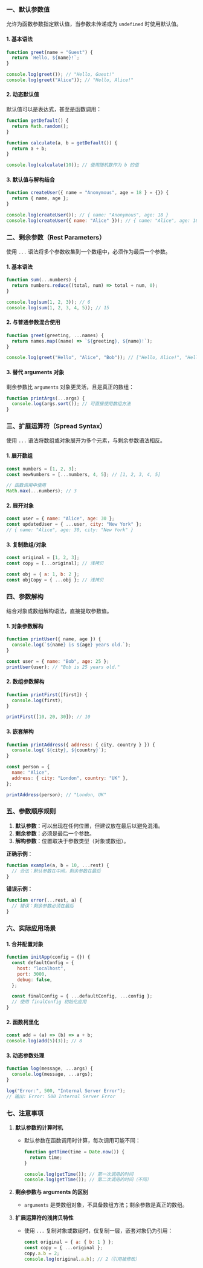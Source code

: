### 一、默认参数值

允许为函数参数指定默认值，当参数未传递或为 `undefined` 时使用默认值。

#### 1. **基本语法**

```javascript
function greet(name = "Guest") {
  return `Hello, ${name}!`;
}

console.log(greet()); // "Hello, Guest!"
console.log(greet("Alice")); // "Hello, Alice!"
```

#### 2. **动态默认值**

默认值可以是表达式，甚至是函数调用：

```javascript
function getDefault() {
  return Math.random();
}

function calculate(a, b = getDefault()) {
  return a + b;
}

console.log(calculate(10)); // 使用随机数作为 b 的值
```

#### 3. **默认值与解构结合**

```javascript
function createUser({ name = "Anonymous", age = 18 } = {}) {
  return { name, age };
}

console.log(createUser()); // { name: "Anonymous", age: 18 }
console.log(createUser({ name: "Alice" })); // { name: "Alice", age: 18 }
```

### 二、剩余参数（Rest Parameters）

使用 `...` 语法将多个参数收集到一个数组中，必须作为最后一个参数。

#### 1. **基本语法**

```javascript
function sum(...numbers) {
  return numbers.reduce((total, num) => total + num, 0);
}

console.log(sum(1, 2, 3)); // 6
console.log(sum(1, 2, 3, 4, 5)); // 15
```

#### 2. **与普通参数混合使用**

```javascript
function greet(greeting, ...names) {
  return names.map((name) => `${greeting}, ${name}!`);
}

console.log(greet("Hello", "Alice", "Bob")); // ["Hello, Alice!", "Hello, Bob!"]
```

#### 3. **替代 arguments 对象**

剩余参数比 `arguments` 对象更灵活，且是真正的数组：

```javascript
function printArgs(...args) {
  console.log(args.sort()); // 可直接使用数组方法
}
```

### 三、扩展运算符（Spread Syntax）

使用 `...` 语法将数组或对象展开为多个元素，与剩余参数语法相反。

#### 1. **展开数组**

```javascript
const numbers = [1, 2, 3];
const newNumbers = [...numbers, 4, 5]; // [1, 2, 3, 4, 5]

// 函数调用中使用
Math.max(...numbers); // 3
```

#### 2. **展开对象**

```javascript
const user = { name: "Alice", age: 30 };
const updatedUser = { ...user, city: "New York" };
// { name: "Alice", age: 30, city: "New York" }
```

#### 3. **复制数组/对象**

```javascript
const original = [1, 2, 3];
const copy = [...original]; // 浅拷贝

const obj = { a: 1, b: 2 };
const objCopy = { ...obj }; // 浅拷贝
```

### 四、参数解构

结合对象或数组解构语法，直接提取参数值。

#### 1. **对象参数解构**

```javascript
function printUser({ name, age }) {
  console.log(`${name} is ${age} years old.`);
}

const user = { name: "Bob", age: 25 };
printUser(user); // "Bob is 25 years old."
```

#### 2. **数组参数解构**

```javascript
function printFirst([first]) {
  console.log(first);
}

printFirst([10, 20, 30]); // 10
```

#### 3. **嵌套解构**

```javascript
function printAddress({ address: { city, country } }) {
  console.log(`${city}, ${country}`);
}

const person = {
  name: "Alice",
  address: { city: "London", country: "UK" },
};

printAddress(person); // "London, UK"
```

### 五、参数顺序规则

1. **默认参数**：可以出现在任何位置，但建议放在最后以避免混淆。
2. **剩余参数**：必须是最后一个参数。
3. **解构参数**：位置取决于参数类型（对象或数组）。

**正确示例**：

```javascript
function example(a, b = 10, ...rest) {
  // 合法：默认参数在中间，剩余参数在最后
}
```

**错误示例**：

```javascript
function error(...rest, a) {
  // 错误：剩余参数必须在最后
}
```

### 六、实际应用场景

#### 1. **合并配置对象**

```javascript
function initApp(config = {}) {
  const defaultConfig = {
    host: "localhost",
    port: 3000,
    debug: false,
  };

  const finalConfig = { ...defaultConfig, ...config };
  // 使用 finalConfig 初始化应用
}
```

#### 2. **函数柯里化**

```javascript
const add = (a) => (b) => a + b;
console.log(add(5)(3)); // 8
```

#### 3. **动态参数处理**

```javascript
function log(message, ...args) {
  console.log(message, ...args);
}

log("Error:", 500, "Internal Server Error");
// 输出: Error: 500 Internal Server Error
```

### 七、注意事项

1. **默认参数的计算时机**

   - 默认参数在函数调用时计算，每次调用可能不同：

     ```javascript
     function getTime(time = Date.now()) {
       return time;
     }

     console.log(getTime()); // 第一次调用的时间
     console.log(getTime()); // 第二次调用的时间（不同）
     ```

2. **剩余参数与 arguments 的区别**

   - `arguments` 是类数组对象，不具备数组方法；剩余参数是真正的数组。

3. **扩展运算符的浅拷贝特性**
   - 使用 `...` 复制对象或数组时，仅复制一层，嵌套对象仍为引用：
     ```javascript
     const original = { a: { b: 1 } };
     const copy = { ...original };
     copy.a.b = 2;
     console.log(original.a.b); // 2（引用被修改）
     ```
